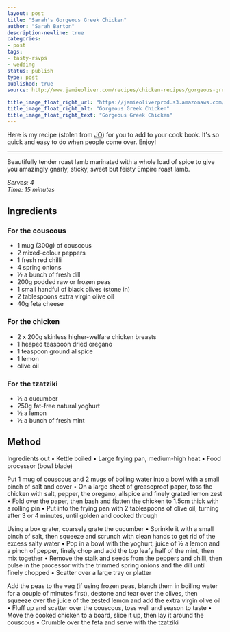 ```yaml
---
layout: post
title: "Sarah's Gorgeous Greek Chicken"
author: "Sarah Barton"
description-newline: true
categories:
- post
tags:
- tasty-rsvps
- wedding
status: publish
type: post
published: true
source: http://www.jamieoliver.com/recipes/chicken-recipes/gorgeous-greek-chicken-with-herby-vegetable-couscous-tzatziki

title_image_float_right_url: "https://jamieoliverprod.s3.amazonaws.com/recipe-database/oldImages/xtra_med/858_1_1437997373.jpg"
title_image_float_right_alt: "Gorgeous Greek Chicken"
title_image_float_right_text: "Gorgeous Greek Chicken"
---
```


Here is my recipe (stolen from <abbr title="Jamie Oliver?">JO</abbr>) for you to add to your cook book. It's so quick and easy to do when people come over. Enjoy!

***

Beautifully tender roast lamb marinated with a whole load of spice to give you amazingly gnarly, sticky, sweet but feisty Empire roast lamb.

_Serves: 4_<br />
_Time: 15 minutes_

## Ingredients

### For the couscous

* 1 mug (300g) of couscous
* 2 mixed-colour peppers
* 1 fresh red chilli
* 4 spring onions
* ½ a bunch of fresh dill
* 200g podded raw or frozen peas
* 1 small handful of black olives (stone in)
* 2 tablespoons extra virgin olive oil
* 40g feta cheese

### For the chicken

* 2 x 200g skinless higher-welfare chicken breasts
* 1 heaped teaspoon dried oregano
* 1 teaspoon ground allspice
* 1 lemon
* olive oil

### For the tzatziki

* ½ a cucumber
* 250g fat-free natural yoghurt
* ½ a lemon
* ½ a bunch of fresh mint

## Method

Ingredients out • Kettle boiled • Large frying pan, medium-high heat • Food processor (bowl blade)

Put 1 mug of couscous and 2 mugs of boiling water into a bowl with a small pinch of salt and cover • On a large sheet of greaseproof paper, toss the chicken with salt, pepper, the oregano, allspice and finely grated lemon zest • Fold over the paper, then bash and flatten the chicken to 1.5cm thick with a rolling pin • Put into the frying pan with 2 tablespoons of olive oil, turning after 3 or 4 minutes, until golden and cooked through

Using a box grater, coarsely grate the cucumber • Sprinkle it with a small pinch of salt, then squeeze and scrunch with clean hands to get rid of the excess salty water • Pop in a bowl with the yoghurt, juice of ½ a lemon and a pinch of pepper, finely chop and add the top leafy half of the mint, then mix together • Remove the stalk and seeds from the peppers and chilli, then pulse in the processor with the trimmed spring onions and the dill until finely chopped • Scatter over a large tray or platter

Add the peas to the veg (if using frozen peas, blanch them in boiling water for a couple of minutes first), destone and tear over the olives, then squeeze over the juice of the zested lemon and add the extra virgin olive oil • Fluff up and scatter over the couscous, toss well and season to taste • Move the cooked chicken to a board, slice it up, then lay it around the couscous • Crumble over the feta and serve with the tzatziki
